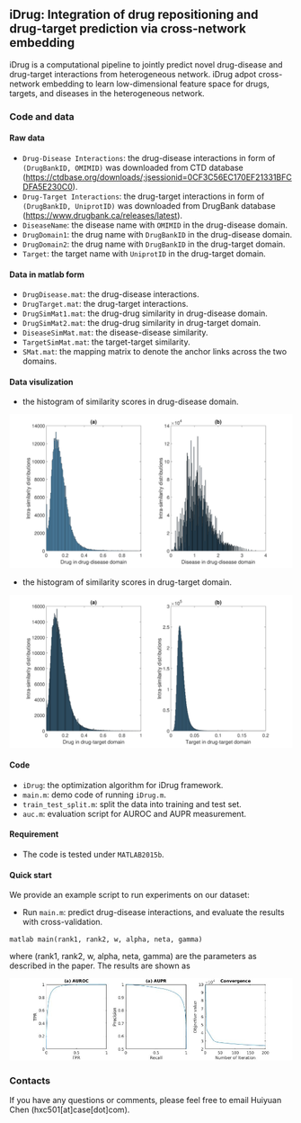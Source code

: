 ## iDrug: Integration of drug repositioning and drug-target prediction via cross-network embedding
iDrug is a computational pipeline to jointly predict novel drug-disease and drug-target interactions from heterogeneous network. iDrug adpot cross-network embedding to learn  low-dimensional feature space for drugs, targets, and diseases in the heterogeneous network.





### Code and data

#### Raw data
- `Drug-Disease Interactions`: the drug-disease interactions in form of `(DrugBankID, OMIMID)` was downloaded from CTD database (https://ctdbase.org/downloads/;jsessionid=0CF3C56EC170EF21331BFCDFA5E230C0).
- `Drug-Target Interactions`: the drug-target interactions in form of `(DrugBankID, UniprotID)` was downloaded from DrugBank database (https://www.drugbank.ca/releases/latest).
- `DiseaseName`: the disease name with `OMIMID` in the drug-disease domain.
- `DrugDomain1`: the drug name with `DrugBankID` in the drug-disease domain.
- `DrugDomain2`: the drug name with `DrugBankID` in the drug-target domain.
- `Target`: the target name with `UniprotID` in the drug-target domain.

#### Data in matlab form
- `DrugDisease.mat`: the drug-disease interactions.
- `DrugTarget.mat`: the drug-target interactions.
- `DrugSimMat1.mat`: the drug-drug similarity in drug-disease domain.
- `DrugSimMat2.mat`: the drug-drug similarity in drug-target domain.
- `DiseaseSimMat.mat`: the disease-disease similarity.
- `TargetSimMat.mat`: the target-target similarity.
- `SMat.mat`: the mapping matrix to denote the anchor links across the two domains.

#### Data visulization
- the histogram of similarity scores in drug-disease domain.
<img src="S1Fig.tif" width="600">

- the histogram of similarity scores in drug-target domain.
<img src="S2Fig.tif" width="600">

#### Code
- `iDrug`: the optimization algorithm for iDrug framework.
- `main.m`: demo code of running `iDrug.m`.
- `train_test_split.m`: split the data into training and test set.
- `auc.m`: evaluation script for AUROC and AUPR measurement.

#### Requirement
- The code is tested under `MATLAB2015b`.

#### Quick start
We provide an example script to run experiments on our dataset: 

- Run `main.m`: predict drug-disease interactions, and evaluate the results with cross-validation. 

```
matlab main(rank1, rank2, w, alpha, neta, gamma)
```
where (rank1, rank2, w, alpha, neta, gamma) are the parameters as described in the paper. The results are shown as

<img src="res.jpg" width="800">

### Contacts
If you have any questions or comments, please feel free to email Huiyuan Chen (hxc501[at]case[dot]com).
